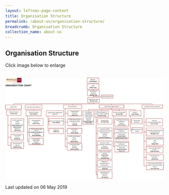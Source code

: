 ```yaml
---
layout: leftnav-page-content
title: Organisation Structure
permalink: /about-us/organisation-structure/
breadcrumb: Organisation Structure
collection_name: about-us
---
```


Organisation Structure
---

Click image below to enlarge
<div class="image">
  <a href="/files/MinLaw_Org_Structure_May_19.pdf" class="hidden">
    <br><img src="/images/1557104237572.png">
  </a>
</div>

<p class="right-side-updated">Last updated on 06 May 2019</p>

